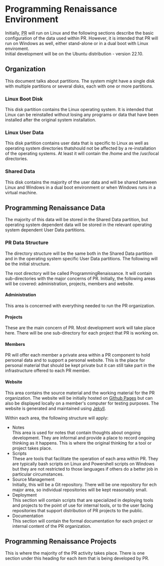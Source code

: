 # Programming Renaissance Environment

Initially, <abbr title='Programming Renaissance'>PR</abbr> will run on Linux and the following sections describe the basic configuration of the data used within PR. However, it is intended that PR will run on Windows as well, either stand-alone or in a dual boot with Linux enviroment.<br>
Initial development will be on the Ubuntu distribution - version 22.10.

## Organization

This document talks about partitions. The system might have a single disk with multiple partitions or several disks, each with one or more partitions.

### Linux Boot Disk

This disk partition contains the Linux operating system. It is intended that Linux can be reinstalled without losing any programs or data that have been installed after the original system installation.

### Linux User Data

This disk partition contains user data that is
specific to Linux as well as operating system directories thatshould not be affected by a re-installation of the operating systems. At least it will contain the /home and the /usr/local directories.

### Shared Data

This disk contains the majority of the user data and will be shared between Linux and Windows in a dual boot environment or when Windows runs in a virtual machine.

## Programming Renaissance Data

The majority of this data will be stored in the Shared Data partition, but operating system dependent data will be stored in the relevant  operating system dependent User Data partitions.

### PR Data Structure

The directory structure will be the same both in the Shared Data partition and in the operating system specific User Data partitions. The following will be the initial structure.

The root directory will be called ProgrammingRenaissance. It will contain sub-directories with the major concerns of PR. Initially, the following areas will be covered:
administration, projects, members and website.

#### Administration

This area is concerned with everything needed to run the PR organization.

#### Projects

These are the main concern of PR. Most development work will take place here. There will be one sub-directory for each project that PR is working on.

#### Members

PR will offer each member a private area within a PR component to hold personal data and to support a personal website. This is the place for personal material that should be kept private but it can still take part in the infrastructure offered to each PR member.

#### Website

This area contains the source material and the working material for the PR organization. The website will be initially hosted on [Github Pages](https://pages.github.com/) but can also be displayed locally on a member's computer for testing purposes. The website is generated and maintained using [Jekyll](https://jekyllrb.com/).

Within each area, the following structure will apply:
* Notes<br>
  This area is used for notes that contain thoughts about ongoing development. They are informal and provide a place to record ongoing thinking as it happens. This is where the original thinking for a tool or project takes place.
* Scripts<br>
  These are tools that facilitate the operation of each area within PR. They are typically bash scripts on Linux and Powershell scripts on Windows but they are not restricted to those languages if others do a better job in particular circumstances.
* Source Management<br>
  Initially, this will be a Git repository. There will be one repository for ech major area, so individual repositories will be kept reasonably small. 
* Deployment<br>
  This section will contain scripts that are specialized in deploying tools and projects to the point of use for internal tools, or to the user facing repositories that support distribution of PR projects to the public.
* Documentation<br>
  This section will contain the formal  documentation for each project or internal content of the PR organization.

## Programming Renaissance Projects

This is where the majority of the PR activity takes place. There is one section under this heading for each item that is being developed by PR.